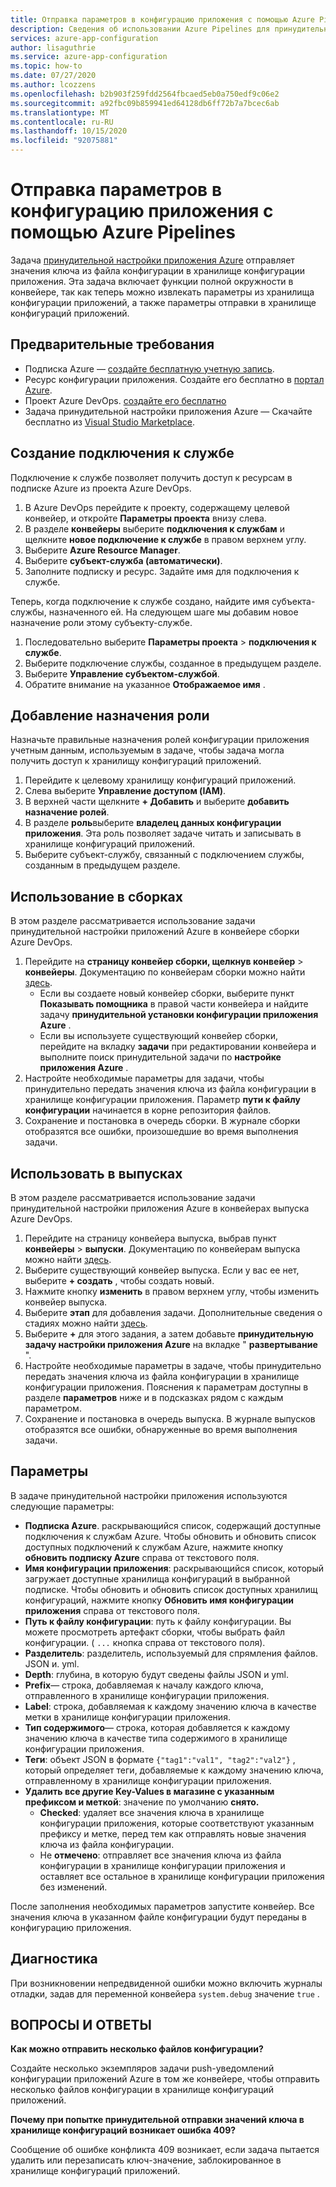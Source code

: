 ```yaml
---
title: Отправка параметров в конфигурацию приложения с помощью Azure Pipelines
description: Сведения об использовании Azure Pipelines для принудительной отправки значений ключей в хранилище конфигураций приложений
services: azure-app-configuration
author: lisaguthrie
ms.service: azure-app-configuration
ms.topic: how-to
ms.date: 07/27/2020
ms.author: lcozzens
ms.openlocfilehash: b2b903f259fdd2564fbcaed5eb0a750edf9c06e2
ms.sourcegitcommit: a92fbc09b859941ed64128db6ff72b7a7bcec6ab
ms.translationtype: MT
ms.contentlocale: ru-RU
ms.lasthandoff: 10/15/2020
ms.locfileid: "92075881"
---
```

# <a name="push-settings-to-app-configuration-with-azure-pipelines"></a>Отправка параметров в конфигурацию приложения с помощью Azure Pipelines

Задача [принудительной настройки приложения Azure](https://marketplace.visualstudio.com/items?itemName=AzureAppConfiguration.azure-app-configuration-task-push) отправляет значения ключа из файла конфигурации в хранилище конфигурации приложения. Эта задача включает функции полной окружности в конвейере, так как теперь можно извлекать параметры из хранилища конфигурации приложений, а также параметры отправки в хранилище конфигураций приложений.

## <a name="prerequisites"></a>Предварительные требования

- Подписка Azure — [создайте бесплатную учетную запись](https://azure.microsoft.com/free/).
- Ресурс конфигурации приложения. Создайте его бесплатно в [портал Azure](https://portal.azure.com).
- Проект Azure DevOps. [создайте его бесплатно](https://go.microsoft.com/fwlink/?LinkId=2014881)
- Задача принудительной настройки приложения Azure — Скачайте бесплатно из [Visual Studio Marketplace](https://marketplace.visualstudio.com/items?itemName=AzureAppConfiguration.azure-app-configuration-task-push#:~:text=Navigate%20to%20the%20Tasks%20tab,the%20Azure%20App%20Configuration%20instance.).

## <a name="create-a-service-connection"></a>Создание подключения к службе

Подключение к службе позволяет получить доступ к ресурсам в подписке Azure из проекта Azure DevOps.

1. В Azure DevOps перейдите к проекту, содержащему целевой конвейер, и откройте **Параметры проекта** внизу слева.
1. В разделе **конвейеры** выберите **подключения к службам** и щелкните **новое подключение к службе** в правом верхнем углу.
1. Выберите **Azure Resource Manager**.
1. Выберите **субъект-служба (автоматически)**.
1. Заполните подписку и ресурс. Задайте имя для подключения к службе.

Теперь, когда подключение к службе создано, найдите имя субъекта-службы, назначенного ей. На следующем шаге мы добавим новое назначение роли этому субъекту-службе.

1. Последовательно выберите **Параметры проекта**  >  **подключения к службе**.
1. Выберите подключение службы, созданное в предыдущем разделе.
1. Выберите **Управление субъектом-службой**.
1. Обратите внимание на указанное **Отображаемое имя** .

## <a name="add-role-assignment"></a>Добавление назначения роли

Назначьте правильные назначения ролей конфигурации приложения учетным данным, используемым в задаче, чтобы задача могла получить доступ к хранилищу конфигураций приложений.

1. Перейдите к целевому хранилищу конфигураций приложений. 
1. Слева выберите **Управление доступом (IAM)**.
1. В верхней части щелкните **+ Добавить** и выберите **добавить назначение ролей**.
1. В разделе **роль**выберите **владелец данных конфигурации приложения**. Эта роль позволяет задаче читать и записывать в хранилище конфигураций приложений. 
1. Выберите субъект-службу, связанный с подключением службы, созданным в предыдущем разделе.
  
## <a name="use-in-builds"></a>Использование в сборках

В этом разделе рассматривается использование задачи принудительной настройки приложений Azure в конвейере сборки Azure DevOps.

1. Перейдите на **страницу конвейер сборки, щелкнув конвейер**  >  **конвейеры**. Документацию по конвейерам сборки можно найти [здесь](/azure/devops/pipelines/create-first-pipeline?tabs=tfs-2018-2&view=azure-devops).
      - Если вы создаете новый конвейер сборки, выберите пункт **Показывать помощника** в правой части конвейера и найдите задачу **принудительной установки конфигурации приложения Azure** .
      - Если вы используете существующий конвейер сборки, перейдите на вкладку **задачи** при редактировании конвейера и выполните поиск принудительной задачи по **настройке приложения Azure** .
2. Настройте необходимые параметры для задачи, чтобы принудительно передать значения ключа из файла конфигурации в хранилище конфигурации приложения. Параметр **пути к файлу конфигурации** начинается в корне репозитория файлов.
3. Сохранение и постановка в очередь сборки. В журнале сборки отобразятся все ошибки, произошедшие во время выполнения задачи.

## <a name="use-in-releases"></a>Использовать в выпусках

В этом разделе рассматривается использование задачи принудительной настройки приложения Azure в конвейерах выпуска Azure DevOps.

1. Перейдите на страницу конвейера выпуска, выбрав пункт **конвейеры**  >  **выпуски**. Документацию по конвейерам выпуска можно найти [здесь](/azure/devops/pipelines/release?view=azure-devops).
1. Выберите существующий конвейер выпуска. Если у вас ее нет, выберите **+ создать** , чтобы создать новый.
1. Нажмите кнопку **изменить** в правом верхнем углу, чтобы изменить конвейер выпуска.
1. Выберите **этап** для добавления задачи. Дополнительные сведения о стадиях можно найти [здесь](/azure/devops/pipelines/release/environments?view=azure-devops).
1. Выберите **+** для этого задания, а затем добавьте **принудительную задачу настройки приложения Azure** на вкладке " **развертывание** ".
1. Настройте необходимые параметры в задаче, чтобы принудительно передать значения ключа из файла конфигурации в хранилище конфигурации приложения. Пояснения к параметрам доступны в разделе **параметров** ниже и в подсказках рядом с каждым параметром.
1. Сохранение и постановка в очередь выпуска. В журнале выпусков отобразятся все ошибки, обнаруженные во время выполнения задачи.

## <a name="parameters"></a>Параметры

В задаче принудительной настройки приложения используются следующие параметры:

- **Подписка Azure**. раскрывающийся список, содержащий доступные подключения к службам Azure. Чтобы обновить и обновить список доступных подключений к службам Azure, нажмите кнопку **обновить подписку Azure** справа от текстового поля.
- **Имя конфигурации приложения**: раскрывающийся список, который загружает доступные хранилища конфигураций в выбранной подписке. Чтобы обновить и обновить список доступных хранилищ конфигураций, нажмите кнопку **Обновить имя конфигурации приложения** справа от текстового поля.
- **Путь к файлу конфигурации**: путь к файлу конфигурации. Вы можете просмотреть артефакт сборки, чтобы выбрать файл конфигурации. ( `...` кнопка справа от текстового поля).
- **Разделитель**: разделитель, используемый для спрямления файлов. JSON и. yml.
- **Depth**: глубина, в которую будут сведены файлы JSON и yml.
- **Prefix**— строка, добавляемая к началу каждого ключа, отправленного в хранилище конфигурации приложения.
- **Label**: строка, добавляемая к каждому значению ключа в качестве метки в хранилище конфигурации приложения.
- **Тип содержимого**— строка, которая добавляется к каждому значению ключа в качестве типа содержимого в хранилище конфигурации приложения.
- **Теги**: объект JSON в формате `{"tag1":"val1", "tag2":"val2"}` , который определяет теги, добавляемые к каждому значению ключа, отправленному в хранилище конфигурации приложения.
- **Удалить все другие Key-Values в магазине с указанным префиксом и меткой**: значение по умолчанию **снято.**
  - **Checked**: удаляет все значения ключа в хранилище конфигурации приложения, которые соответствуют указанным префиксу и метке, перед тем как отправлять новые значения ключа из файла конфигурации.
  - Не **отмечено**: отправляет все значения ключа из файла конфигурации в хранилище конфигурации приложения и оставляет все остальное в хранилище конфигурации приложения без изменений.

После заполнения необходимых параметров запустите конвейер. Все значения ключа в указанном файле конфигурации будут переданы в конфигурацию приложения.

## <a name="troubleshooting"></a>Диагностика

При возникновении непредвиденной ошибки можно включить журналы отладки, задав для переменной конвейера `system.debug` значение `true` .

## <a name="faq"></a>ВОПРОСЫ И ОТВЕТЫ

**Как можно отправить несколько файлов конфигурации?**

Создайте несколько экземпляров задачи push-уведомлений конфигурации приложений Azure в том же конвейере, чтобы отправить несколько файлов конфигурации в хранилище конфигураций приложений.

**Почему при попытке принудительной отправки значений ключа в хранилище конфигураций возникает ошибка 409?**

Сообщение об ошибке конфликта 409 возникает, если задача пытается удалить или перезаписать ключ-значение, заблокированное в хранилище конфигураций приложений.